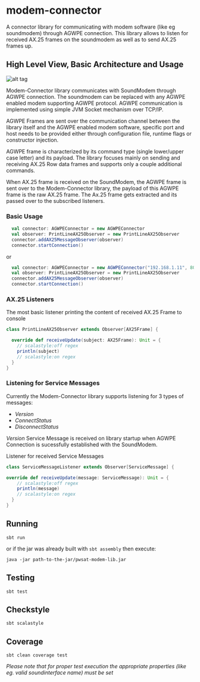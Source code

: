 # modem-connector
A connector library for communicating with modem software (like eg soundmodem) through AGWPE connection. This library allows to listen for received AX.25 frames on the soundmodem as well as to send AX.25 frames up.

## High Level View, Basic Architecture and Usage

![alt tag](https://github.com/softwaremill/modem-connector/blob/master/docs/images/modem-connector-docs-1.png)

Modem-Connector library communicates with SoundModem through AGWPE connection. The soundmodem can be replaced with any AGWPE
enabled modem supporting AGWPE protocol. AGWPE communication is implemented using simple JVM Socket mechanism over TCP/IP.

AGWPE Frames are sent over the communication channel between the library itself and the AGWPE enabled modem software, specific 
port and host needs to be provided either through configuration file, runtime flags or constructor injection.

AGWPE frame is characterized by its command type (single lower/upper case letter) and its payload. The library focuses mainly on 
sending and receiving AX.25 Row data frames and supports only a couple additional commands.

When AX.25 frame is received on the SoundModem, the AGWPE frame is sent over to the Modem-Connector library, the payload of this
AGWPE frame is the raw AX.25 frame. The Ax.25 frame gets extracted and its passed over to the subscribed listeners.

### Basic Usage

```scala
  val connector: AGWPEConnector = new AGWPEConnector
  val observer: PrintLineAX25Observer = new PrintLineAX25Observer
  connector.addAX25MessageObserver(observer)
  connector.startConnection()
```
or


```scala
  val connector: AGWPEConnector = new AGWPEConnector("192.168.1.11", 8000, 3000)
  val observer: PrintLineAX25Observer = new PrintLineAX25Observer
  connector.addAX25MessageObserver(observer)
  connector.startConnection()
```

### AX.25 Listeners

The most basic listener printing the content of received AX.25 Frame to console

```scala
class PrintLineAX25Observer extends Observer[AX25Frame] {

  override def receiveUpdate(subject: AX25Frame): Unit = {
    // scalastyle:off regex
    println(subject)
    // scalastyle:on regex
  }
}
```

### Listening for Service Messages
Currently the Modem-Connector library supports listening for 3 types of messages:

 * *Version*
 * *ConnectStatus*
 * *DisconnectStatus*

*Version* Service Message is received on library startup when AGWPE Connection is sucessfully established with the SoundModem.

Listener for received Service Messages

```scala
class ServiceMessageListener extends Observer[ServiceMessage] {

override def receiveUpdate(message: ServiceMessage): Unit = {
    // scalastyle:off regex
    println(message)
    // scalastyle:on regex
  }
}

```

## Running

`sbt run`

or if the jar was already built with `sbt assembly` then execute:

`java -jar path-to-the-jar/pwsat-modem-lib.jar`

## Testing

`sbt test`

## Checkstyle

`sbt scalastyle`

## Coverage

`sbt clean coverage test`


*Please note that for proper test execution the appropriate properties (like eg. valid soundinterface name) must be set*
